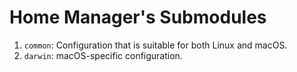 # Home Manager's Submodules

1. `common`: Configuration that is suitable for both Linux and macOS.
3. `darwin`: macOS-specific configuration.
